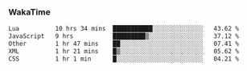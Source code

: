 ### WakaTime

<!--START_SECTION:waka-->

```txt
Lua          10 hrs 34 mins  ███████████░░░░░░░░░░░░░░   43.62 %
JavaScript   9 hrs           █████████▒░░░░░░░░░░░░░░░   37.12 %
Other        1 hr 47 mins    ██░░░░░░░░░░░░░░░░░░░░░░░   07.41 %
XML          1 hr 21 mins    █▒░░░░░░░░░░░░░░░░░░░░░░░   05.62 %
CSS          1 hr 1 min      █░░░░░░░░░░░░░░░░░░░░░░░░   04.21 %
```

<!--END_SECTION:waka-->
